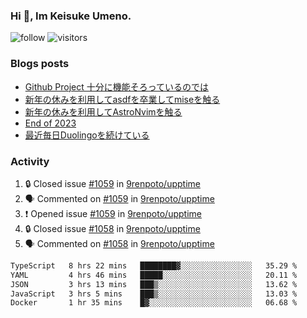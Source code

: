 ### Hi 👋, Im Keisuke Umeno.

<!--
**9renpoto/9renpoto** is a ✨ _special_ ✨ repository because its `README.md` (this file) appears on your GitHub profile.

Here are some ideas to get you started:

- 🔭 I’m currently working on ...
- 🌱 I’m currently learning ...
- 👯 I’m looking to collaborate on ...
- 🤔 I’m looking for help with ...
- 💬 Ask me about ...
- 📫 How to reach me: ...
- 😄 Pronouns: ...
- ⚡ Fun fact: ...
-->

![follow](https://img.shields.io/github/followers/9renpoto?label=Follow&style=social)
![visitors](https://komarev.com/ghpvc/?username=9renpoto&label=Profile%20views&color=0e75b6&style=flat)

### Blogs posts

<!-- BLOG-POST-LIST:START -->
- [Github Project 十分に機能そろっているのでは](https://9renpoto.win/entry/2024/01/14/gh-projects)
- [新年の休みを利用してasdfを卒業してmiseを触る](https://9renpoto.win/entry/2024/01/07/mise)
- [新年の休みを利用してAstroNvimを触る](https://9renpoto.win/entry/2024/01/03/new-year-holidays)
- [End of 2023](https://9renpoto.win/entry/2023/12/31/end)
- [最近毎日Duolingoを続けている](https://9renpoto.win/entry/2023/12/05/duolingo)
<!-- BLOG-POST-LIST:END -->

### Activity

<!--START_SECTION:activity-->
1. 🔒 Closed issue [#1059](https://github.com/9renpoto/upptime/issues/1059) in [9renpoto/upptime](https://github.com/9renpoto/upptime)
2. 🗣 Commented on [#1059](https://github.com/9renpoto/upptime/issues/1059#issuecomment-1902604485) in [9renpoto/upptime](https://github.com/9renpoto/upptime)
3. ❗ Opened issue [#1059](https://github.com/9renpoto/upptime/issues/1059) in [9renpoto/upptime](https://github.com/9renpoto/upptime)
4. 🔒 Closed issue [#1058](https://github.com/9renpoto/upptime/issues/1058) in [9renpoto/upptime](https://github.com/9renpoto/upptime)
5. 🗣 Commented on [#1058](https://github.com/9renpoto/upptime/issues/1058#issuecomment-1902582831) in [9renpoto/upptime](https://github.com/9renpoto/upptime)
<!--END_SECTION:activity-->

<!--START_SECTION:waka-->

```txt
TypeScript   8 hrs 22 mins   ████████▓░░░░░░░░░░░░░░░░   35.29 %
YAML         4 hrs 46 mins   █████░░░░░░░░░░░░░░░░░░░░   20.11 %
JSON         3 hrs 13 mins   ███▒░░░░░░░░░░░░░░░░░░░░░   13.62 %
JavaScript   3 hrs 5 mins    ███▒░░░░░░░░░░░░░░░░░░░░░   13.03 %
Docker       1 hr 35 mins    █▓░░░░░░░░░░░░░░░░░░░░░░░   06.68 %
```

<!--END_SECTION:waka-->
